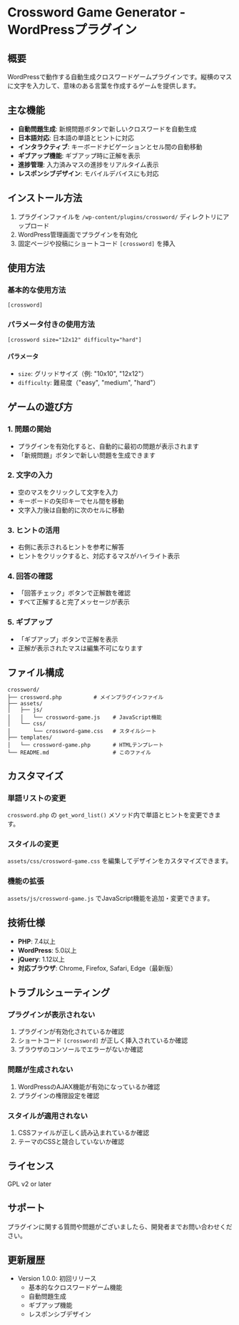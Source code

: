 # Crossword Game Generator - WordPressプラグイン

## 概要
WordPressで動作する自動生成クロスワードゲームプラグインです。縦横のマスに文字を入力して、意味のある言葉を作成するゲームを提供します。

## 主な機能
- **自動問題生成**: 新規問題ボタンで新しいクロスワードを自動生成
- **日本語対応**: 日本語の単語とヒントに対応
- **インタラクティブ**: キーボードナビゲーションとセル間の自動移動
- **ギブアップ機能**: ギブアップ時に正解を表示
- **進捗管理**: 入力済みマスの進捗をリアルタイム表示
- **レスポンシブデザイン**: モバイルデバイスにも対応

## インストール方法
1. プラグインファイルを `/wp-content/plugins/crossword/` ディレクトリにアップロード
2. WordPress管理画面でプラグインを有効化
3. 固定ページや投稿にショートコード `[crossword]` を挿入

## 使用方法

### 基本的な使用方法
```
[crossword]
```

### パラメータ付きの使用方法
```
[crossword size="12x12" difficulty="hard"]
```

#### パラメータ
- `size`: グリッドサイズ（例: "10x10", "12x12"）
- `difficulty`: 難易度（"easy", "medium", "hard"）

## ゲームの遊び方

### 1. 問題の開始
- プラグインを有効化すると、自動的に最初の問題が表示されます
- 「新規問題」ボタンで新しい問題を生成できます

### 2. 文字の入力
- 空のマスをクリックして文字を入力
- キーボードの矢印キーでセル間を移動
- 文字入力後は自動的に次のセルに移動

### 3. ヒントの活用
- 右側に表示されるヒントを参考に解答
- ヒントをクリックすると、対応するマスがハイライト表示

### 4. 回答の確認
- 「回答チェック」ボタンで正解数を確認
- すべて正解すると完了メッセージが表示

### 5. ギブアップ
- 「ギブアップ」ボタンで正解を表示
- 正解が表示されたマスは編集不可になります

## ファイル構成
```
crossword/
├── crossword.php          # メインプラグインファイル
├── assets/
│   ├── js/
│   │   └── crossword-game.js    # JavaScript機能
│   └── css/
│       └── crossword-game.css   # スタイルシート
├── templates/
│   └── crossword-game.php       # HTMLテンプレート
└── README.md                    # このファイル
```

## カスタマイズ

### 単語リストの変更
`crossword.php` の `get_word_list()` メソッド内で単語とヒントを変更できます。

### スタイルの変更
`assets/css/crossword-game.css` を編集してデザインをカスタマイズできます。

### 機能の拡張
`assets/js/crossword-game.js` でJavaScript機能を追加・変更できます。

## 技術仕様
- **PHP**: 7.4以上
- **WordPress**: 5.0以上
- **jQuery**: 1.12以上
- **対応ブラウザ**: Chrome, Firefox, Safari, Edge（最新版）

## トラブルシューティング

### プラグインが表示されない
1. プラグインが有効化されているか確認
2. ショートコード `[crossword]` が正しく挿入されているか確認
3. ブラウザのコンソールでエラーがないか確認

### 問題が生成されない
1. WordPressのAJAX機能が有効になっているか確認
2. プラグインの権限設定を確認

### スタイルが適用されない
1. CSSファイルが正しく読み込まれているか確認
2. テーマのCSSと競合していないか確認

## ライセンス
GPL v2 or later

## サポート
プラグインに関する質問や問題がございましたら、開発者までお問い合わせください。

## 更新履歴
- Version 1.0.0: 初回リリース
  - 基本的なクロスワードゲーム機能
  - 自動問題生成
  - ギブアップ機能
  - レスポンシブデザイン
